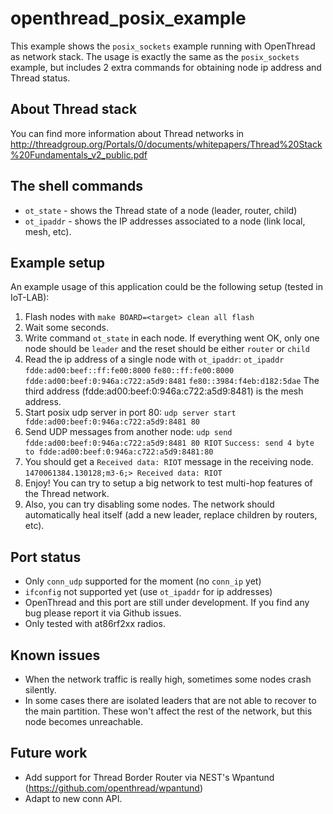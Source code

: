 # openthread_posix_example

This example shows the `posix_sockets` example running with OpenThread as network stack.  The usage is exactly the same
as the `posix_sockets` example, but includes 2 extra commands for obtaining node ip address and Thread status.


## About Thread stack
You can find more information about Thread networks in
http://threadgroup.org/Portals/0/documents/whitepapers/Thread%20Stack%20Fundamentals_v2_public.pdf

## The shell commands

* `ot_state` - shows the Thread state of a node (leader, router, child)
* `ot_ipaddr` - shows the IP addresses associated to a node (link local, mesh, etc).

## Example setup
An example usage of this application could be the following setup (tested in IoT-LAB):

1. Flash nodes with `make BOARD=<target> clean all flash`
2. Wait some seconds.
3. Write command `ot_state` in each node. If everything went OK, only one node should be `leader`
   and the reset should be either `router` or `child`
4. Read the ip address of a single node with `ot_ipaddr`:
   `ot_ipaddr`
   `fdde:ad00:beef::ff:fe00:8000`
   `fe80::ff:fe00:8000`
   `fdde:ad00:beef:0:946a:c722:a5d9:8481`
   `fe80::3984:f4eb:d182:5dae`
   The third address (fdde:ad00:beef:0:946a:c722:a5d9:8481) is the mesh address.
5. Start posix udp server in port 80:
   `udp server start fdde:ad00:beef:0:946a:c722:a5d9:8481 80`
6. Send UDP messages from another node:
   `udp send fdde:ad00:beef:0:946a:c722:a5d9:8481 80 RIOT`
   `Success: send 4 byte to fdde:ad00:beef:0:946a:c722:a5d9:8481:80`
7. You should get a `Received data: RIOT` message in the receiving node.
   `1470061384.130128;m3-6;> Received data: RIOT`
8. Enjoy! You can try to setup a big network to test multi-hop features of the Thread network.
9. Also, you can try disabling some nodes. The network should automatically heal itself (add a new leader, replace
   children by routers, etc).


## Port status
* Only `conn_udp` supported for the moment (no `conn_ip` yet)
* `ifconfig` not supported yet (use `ot_ipaddr` for ip addresses)
* OpenThread and this port are still under development. If you find any bug please report it via Github issues.
* Only tested with at86rf2xx radios.

## Known issues

* When the network traffic is really high, sometimes some nodes crash silently.
* In some cases there are isolated leaders that are not able to recover to the main partition. These won't affect the
  rest of the network, but this node becomes unreachable.

## Future work

* Add support for Thread Border Router via NEST's Wpantund (https://github.com/openthread/wpantund)
* Adapt to new conn API.
